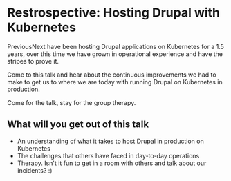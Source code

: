 Restrospective: Hosting Drupal with Kubernetes
==============================================

PreviousNext have been hosting Drupal applications on Kubernetes for a 1.5 years, over this time we have grown in
operational experience and have the stripes to prove it.

Come to this talk and hear about the continuous improvements we had to make to get us to where we are today with running
Drupal on Kubernetes in production. 

Come for the talk, stay for the group therapy.

## What will you get out of this talk

* An understanding of what it takes to host Drupal in production on Kubernetes
* The challenges that others have faced in day-to-day operations
* Therapy. Isn't it fun to get in a room with others and talk about our incidents? :)